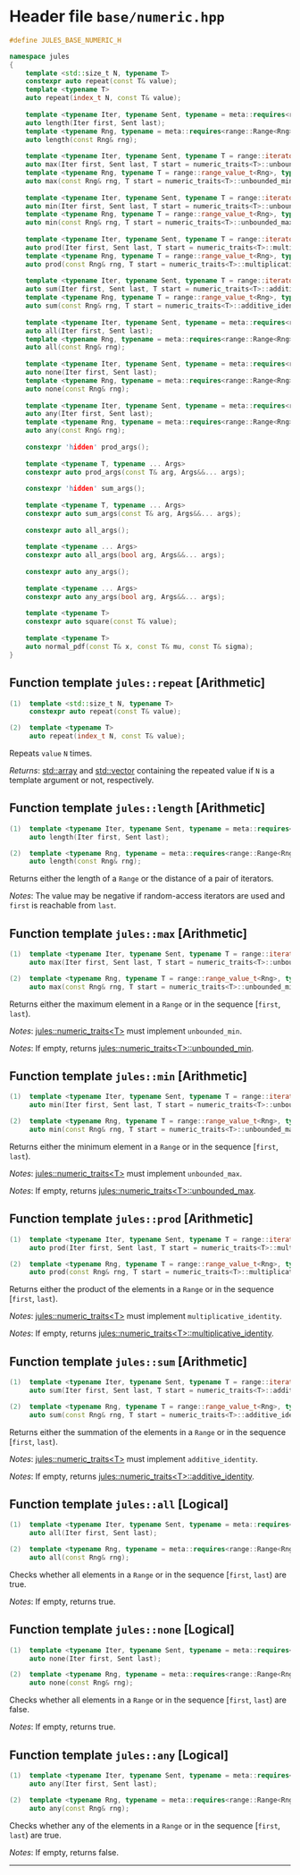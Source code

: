 ---
---

# Header file `base/numeric.hpp`<a id="base/numeric.hpp"></a>

``` cpp
#define JULES_BASE_NUMERIC_H

namespace jules
{
    template <std::size_t N, typename T>
    constexpr auto repeat(const T& value);
    template <typename T>
    auto repeat(index_t N, const T& value);
    
    template <typename Iter, typename Sent, typename = meta::requires<range::Sentinel<Sent, Iter>>>
    auto length(Iter first, Sent last);
    template <typename Rng, typename = meta::requires<range::Range<Rng>>>
    auto length(const Rng& rng);
    
    template <typename Iter, typename Sent, typename T = range::iterator_value_t<Iter>, typename = meta::requires<range::Sentinel<Sent, Iter>>>
    auto max(Iter first, Sent last, T start = numeric_traits<T>::unbounded_min());
    template <typename Rng, typename T = range::range_value_t<Rng>, typename = meta::requires<range::Range<Rng>>>
    auto max(const Rng& rng, T start = numeric_traits<T>::unbounded_min());
    
    template <typename Iter, typename Sent, typename T = range::iterator_value_t<Iter>, typename = meta::requires<range::Sentinel<Sent, Iter>>>
    auto min(Iter first, Sent last, T start = numeric_traits<T>::unbounded_max());
    template <typename Rng, typename T = range::range_value_t<Rng>, typename = meta::requires<range::Range<Rng>>>
    auto min(const Rng& rng, T start = numeric_traits<T>::unbounded_max());
    
    template <typename Iter, typename Sent, typename T = range::iterator_value_t<Iter>, typename = meta::requires<range::Sentinel<Sent, Iter>>>
    auto prod(Iter first, Sent last, T start = numeric_traits<T>::multiplicative_identity());
    template <typename Rng, typename T = range::range_value_t<Rng>, typename = meta::requires<range::Range<Rng>>>
    auto prod(const Rng& rng, T start = numeric_traits<T>::multiplicative_identity());
    
    template <typename Iter, typename Sent, typename T = range::iterator_value_t<Iter>, typename = meta::requires<range::Sentinel<Sent, Iter>>>
    auto sum(Iter first, Sent last, T start = numeric_traits<T>::additive_identity());
    template <typename Rng, typename T = range::range_value_t<Rng>, typename = meta::requires<range::Range<Rng>>>
    auto sum(const Rng& rng, T start = numeric_traits<T>::additive_identity());
    
    template <typename Iter, typename Sent, typename = meta::requires<range::Sentinel<Sent, Iter>>>
    auto all(Iter first, Sent last);
    template <typename Rng, typename = meta::requires<range::Range<Rng>>>
    auto all(const Rng& rng);
    
    template <typename Iter, typename Sent, typename = meta::requires<range::Sentinel<Sent, Iter>>>
    auto none(Iter first, Sent last);
    template <typename Rng, typename = meta::requires<range::Range<Rng>>>
    auto none(const Rng& rng);
    
    template <typename Iter, typename Sent, typename = meta::requires<range::Sentinel<Sent, Iter>>>
    auto any(Iter first, Sent last);
    template <typename Rng, typename = meta::requires<range::Range<Rng>>>
    auto any(const Rng& rng);
    
    constexpr 'hidden' prod_args();
    
    template <typename T, typename ... Args>
    constexpr auto prod_args(const T& arg, Args&&... args);
    
    constexpr 'hidden' sum_args();
    
    template <typename T, typename ... Args>
    constexpr auto sum_args(const T& arg, Args&&... args);
    
    constexpr auto all_args();
    
    template <typename ... Args>
    constexpr auto all_args(bool arg, Args&&... args);
    
    constexpr auto any_args();
    
    template <typename ... Args>
    constexpr auto any_args(bool arg, Args&&... args);
    
    template <typename T>
    constexpr auto square(const T& value);
    
    template <typename T>
    auto normal_pdf(const T& x, const T& mu, const T& sigma);
}
```

## Function template `jules::repeat` \[Arithmetic\]<a id="jules::repeat(constT&)"></a>

``` cpp
(1)  template <std::size_t N, typename T>
     constexpr auto repeat(const T& value);

(2)  template <typename T>
     auto repeat(index_t N, const T& value);
```

Repeats `value` `N` times.

*Returns*: [std::array](http://en.cppreference.com/mwiki/index.php?title=Special%3ASearch&search=std::array) and [std::vector](http://en.cppreference.com/mwiki/index.php?title=Special%3ASearch&search=std::vector) containing the repeated value if `N` is a template argument or not, respectively.

## Function template `jules::length` \[Arithmetic\]<a id="jules::length(Iter,Sent)"></a>

``` cpp
(1)  template <typename Iter, typename Sent, typename = meta::requires<range::Sentinel<Sent, Iter>>>
     auto length(Iter first, Sent last);

(2)  template <typename Rng, typename = meta::requires<range::Range<Rng>>>
     auto length(const Rng& rng);
```

Returns either the length of a `Range` or the distance of a pair of iterators.

*Notes*: The value may be negative if random-access iterators are used and `first` is reachable from `last`.

## Function template `jules::max` \[Arithmetic\]<a id="jules::max(Iter,Sent,T)"></a>

``` cpp
(1)  template <typename Iter, typename Sent, typename T = range::iterator_value_t<Iter>, typename = meta::requires<range::Sentinel<Sent, Iter>>>
     auto max(Iter first, Sent last, T start = numeric_traits<T>::unbounded_min());

(2)  template <typename Rng, typename T = range::range_value_t<Rng>, typename = meta::requires<range::Range<Rng>>>
     auto max(const Rng& rng, T start = numeric_traits<T>::unbounded_min());
```

Returns either the maximum element in a `Range` or in the sequence \[`first`, `last`).

*Notes*: [jules::numeric\_traits\<T\>](doc_core__type.html#core/type.hpp) must implement `unbounded_min`.

*Notes*: If empty, returns [jules::numeric\_traits\<T\>::unbounded\_min](doc_core__type.html#core/type.hpp).

## Function template `jules::min` \[Arithmetic\]<a id="jules::min(Iter,Sent,T)"></a>

``` cpp
(1)  template <typename Iter, typename Sent, typename T = range::iterator_value_t<Iter>, typename = meta::requires<range::Sentinel<Sent, Iter>>>
     auto min(Iter first, Sent last, T start = numeric_traits<T>::unbounded_max());

(2)  template <typename Rng, typename T = range::range_value_t<Rng>, typename = meta::requires<range::Range<Rng>>>
     auto min(const Rng& rng, T start = numeric_traits<T>::unbounded_max());
```

Returns either the minimum element in a `Range` or in the sequence \[`first`, `last`).

*Notes*: [jules::numeric\_traits\<T\>](doc_core__type.html#core/type.hpp) must implement `unbounded_max`.

*Notes*: If empty, returns [jules::numeric\_traits\<T\>::unbounded\_max](doc_core__type.html#core/type.hpp).

## Function template `jules::prod` \[Arithmetic\]<a id="jules::prod(Iter,Sent,T)"></a>

``` cpp
(1)  template <typename Iter, typename Sent, typename T = range::iterator_value_t<Iter>, typename = meta::requires<range::Sentinel<Sent, Iter>>>
     auto prod(Iter first, Sent last, T start = numeric_traits<T>::multiplicative_identity());

(2)  template <typename Rng, typename T = range::range_value_t<Rng>, typename = meta::requires<range::Range<Rng>>>
     auto prod(const Rng& rng, T start = numeric_traits<T>::multiplicative_identity());
```

Returns either the product of the elements in a `Range` or in the sequence \[`first`, `last`).

*Notes*: [jules::numeric\_traits\<T\>](doc_core__type.html#core/type.hpp) must implement `multiplicative_identity`.

*Notes*: If empty, returns [jules::numeric\_traits\<T\>::multiplicative\_identity](doc_core__type.html#core/type.hpp).

## Function template `jules::sum` \[Arithmetic\]<a id="jules::sum(Iter,Sent,T)"></a>

``` cpp
(1)  template <typename Iter, typename Sent, typename T = range::iterator_value_t<Iter>, typename = meta::requires<range::Sentinel<Sent, Iter>>>
     auto sum(Iter first, Sent last, T start = numeric_traits<T>::additive_identity());

(2)  template <typename Rng, typename T = range::range_value_t<Rng>, typename = meta::requires<range::Range<Rng>>>
     auto sum(const Rng& rng, T start = numeric_traits<T>::additive_identity());
```

Returns either the summation of the elements in a `Range` or in the sequence \[`first`, `last`).

*Notes*: [jules::numeric\_traits\<T\>](doc_core__type.html#core/type.hpp) must implement `additive_identity`.

*Notes*: If empty, returns [jules::numeric\_traits\<T\>::additive\_identity](doc_core__type.html#core/type.hpp).

## Function template `jules::all` \[Logical\]<a id="jules::all(Iter,Sent)"></a>

``` cpp
(1)  template <typename Iter, typename Sent, typename = meta::requires<range::Sentinel<Sent, Iter>>>
     auto all(Iter first, Sent last);

(2)  template <typename Rng, typename = meta::requires<range::Range<Rng>>>
     auto all(const Rng& rng);
```

Checks whether all elements in a `Range` or in the sequence \[`first`, `last`) are true.

*Notes*: If empty, returns true.

## Function template `jules::none` \[Logical\]<a id="jules::none(Iter,Sent)"></a>

``` cpp
(1)  template <typename Iter, typename Sent, typename = meta::requires<range::Sentinel<Sent, Iter>>>
     auto none(Iter first, Sent last);

(2)  template <typename Rng, typename = meta::requires<range::Range<Rng>>>
     auto none(const Rng& rng);
```

Checks whether all elements in a `Range` or in the sequence \[`first`, `last`) are false.

*Notes*: If empty, returns true.

## Function template `jules::any` \[Logical\]<a id="jules::any(Iter,Sent)"></a>

``` cpp
(1)  template <typename Iter, typename Sent, typename = meta::requires<range::Sentinel<Sent, Iter>>>
     auto any(Iter first, Sent last);

(2)  template <typename Rng, typename = meta::requires<range::Range<Rng>>>
     auto any(const Rng& rng);
```

Checks whether any of the elements in a `Range` or in the sequence \[`first`, `last`) are true.

*Notes*: If empty, returns false.

-----
